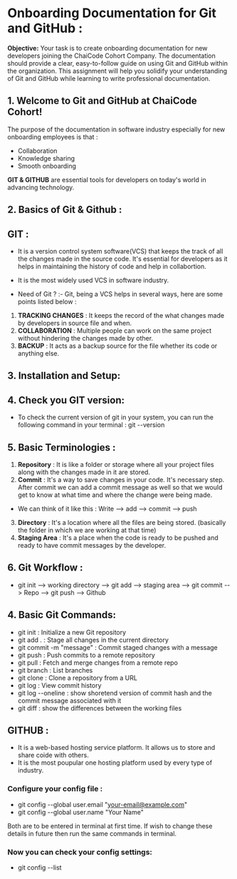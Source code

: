 # Onboarding Documentation for Git and GitHub :

**Objective:** Your task is to create onboarding documentation for new developers joining the ChaiCode Cohort Company. The documentation should provide a clear, easy-to-follow guide on using Git and GitHub within the organization. This assignment will help you solidify your understanding of Git and GitHub while learning to write professional documentation.

## 1. Welcome to Git and GitHub at ChaiCode Cohort!
The purpose of the documentation in software industry especially for new onboarding employees is that :
- Collaboration
- Knowledge sharing
- Smooth onboarding

**GIT & GITHUB** are essential tools for developers on today's world in advancing technology.

## 2. Basics of Git & Github :

## GIT :
-  It is a version control system software(VCS) that keeps the track of all the changes made in the source code. It's essential for developers as it helps in maintaining the history of code and help in collabortion.
- It is the most widely used VCS in software industry.

- Need of Git ? :- Git, being a VCS helps in several ways, here are some points listed below :

1. **TRACKING CHANGES** : It keeps the record of the what changes made by developers in source file and when.
2. **COLLABORATION** : Multiple people can work on the same project without hindering the changes made by other.
3. **BACKUP** : It acts as a backup source for the file whether its code or anything else.

## 3. Installation and Setup:



## 4. Check you GIT version: 
- To check the current version of git in your system, you can run the following command in your terminal :
  git --version

## 5. Basic Terminologies :
1. **Repository** : It is like a folder or storage where all your project files along with the changes made in it are stored.
2. **Commit** : It's a way to save changes in your code. It's necessary step. After commit we can add a commit message as well so that we would get to know at what time and where the change were being made.
- We can think of it like this : Write --> add --> commit --> push
3. **Directory** : It's a location where all the files are being stored. (basically the folder in which we are working at that time)
4. **Staging Area** : It's a place when the code is ready to be pushed and ready to have commit messages by the developer.

## 6. Git Workflow :
- git init --> working directory --> git add --> staging area --> git commit --> Repo --> git push --> Github

## 4. Basic Git Commands:
 - git init : Initialize a new Git repository
 - git add . : Stage all changes in the current directory
 - git commit -m "message" : Commit staged changes with a message
 - git push : Push commits to a remote repository
 - git pull : Fetch and merge changes from a remote repo
 - git branch : List branches
 - git clone <url> : Clone a repository from a URL
 - git log : View commit history
 - git log --oneline : show shoretend version of commit hash and the commit message associated with it
 - git diff : show the differences between the working files





 ## GITHUB : 
- It is a web-based hosting service platform. It allows us to store and share coide with others.
- It is the most poupular one hosting platform used by every type of industry.

### Configure your config file : 
- git config --global user.email "your-email@example.com"
- git config --global user.name "Your Name"

Both are to be entered in terminal at first time. If wish to change these details in future then run the same commands in terminal.

### Now you can check your config settings:
- git config --list
